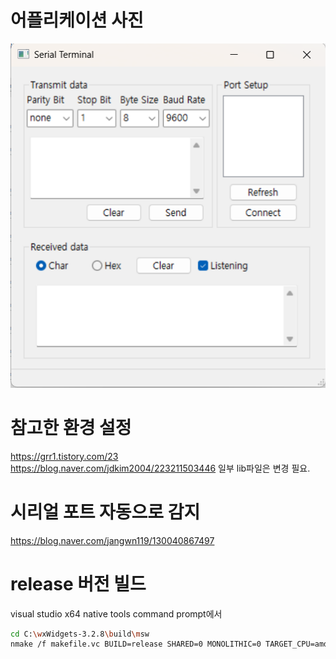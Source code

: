 # 어플리케이션 사진
![alt text](image.png)

# 참고한 환경 설정
https://grr1.tistory.com/23
https://blog.naver.com/jdkim2004/223211503446
일부 lib파일은 변경 필요.

# 시리얼 포트 자동으로 감지
https://blog.naver.com/jangwn119/130040867497

# release 버전 빌드
visual studio x64 native tools command prompt에서
```bash
cd C:\wxWidgets-3.2.8\build\msw
nmake /f makefile.vc BUILD=release SHARED=0 MONOLITHIC=0 TARGET_CPU=amd64
```